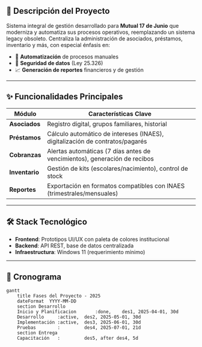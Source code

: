 ## 📌 Descripción del Proyecto

Sistema integral de gestión desarrollado para **Mutual 17 de Junio** que moderniza y automatiza sus procesos operativos, reemplazando un sistema legacy obsoleto. Centraliza la administración de asociados, préstamos, inventario y más, con especial énfasis en:

- 🚀 **Automatización** de procesos manuales  
- 🔐 **Seguridad de datos** (Ley 25.326)  
- 📈 **Generación de reportes** financieros y de gestión  

---

## ✨ Funcionalidades Principales  

| Módulo          | Características Clave |  
|----------------|-----------------------|  
| **Asociados**   | Registro digital, grupos familiares, historial |  
| **Préstamos**   | Cálculo automático de intereses (INAES), digitalización de contratos/pagarés |  
| **Cobranzas**   | Alertas automáticas (7 días antes de vencimientos), generación de recibos |  
| **Inventario**  | Gestión de kits (escolares/nacimiento), control de stock |  
| **Reportes**    | Exportación en formatos compatibles con INAES (trimestrales/mensuales) |  

---

## 🛠️ Stack Tecnológico  
- **Frontend**: Prototipos UI/UX con paleta de colores institucional  
- **Backend**: API REST, base de datos centralizada  
- **Infraestructura**: Windows 11 (requerimiento mínimo)  

---

## 📅 Cronograma  
```mermaid
gantt
    title Fases del Proyecto - 2025
    dateFormat  YYYY-MM-DD
    section Desarrollo
    Inicio y Planificacion       :done,    des1, 2025-04-01, 30d
    Desarrollo     :active,  des2, 2025-05-01, 30d
    Implementación :active,  des3, 2025-06-01, 30d
    Pruebas        :         des4, 2025-07-01, 21d
    section Entrega
    Capacitación   :         des5, after des4, 5d
